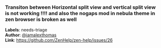 ### Transiton between Horizontal split view and vertical split view is not working !!!! and also the nogaps mod in nebula theme in zen browser is broken as well

**Labels**: needs-triage\
**Author**: [@iamalexthomas](https://github.com/iamalexthomas)\
**Link**: https://github.com/ZenHelp/zen-help/issues/26